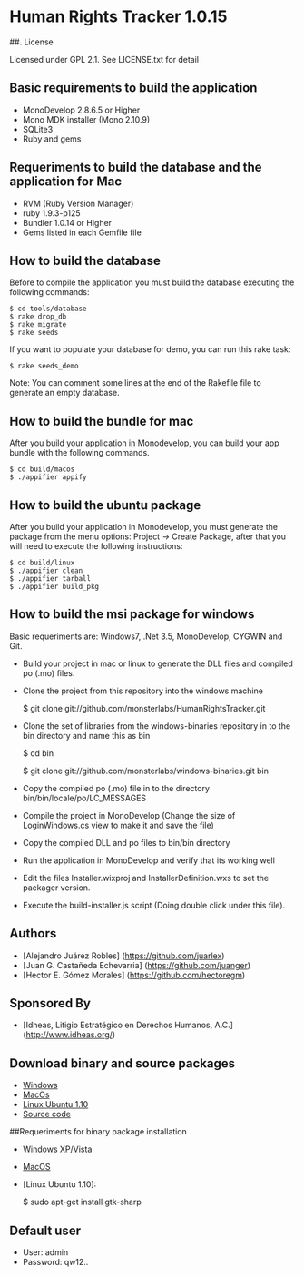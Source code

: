 # Human Rights Tracker 1.0.15

##. License

Licensed under GPL 2.1. See LICENSE.txt for detail

## Basic requirements to build the application

* MonoDevelop 2.8.6.5 or Higher
* Mono MDK installer (Mono 2.10.9)
* SQLite3
* Ruby and gems

## Requeriments to build the database and the application for Mac

* RVM (Ruby Version Manager)
* ruby 1.9.3-p125
* Bundler 1.0.14 or Higher 
* Gems listed in each Gemfile file

## How to build the database

Before to compile the application you must build the database executing the following commands:

	$ cd tools/database
	$ rake drop_db
	$ rake migrate
	$ rake seeds  

If you want to populate your database for demo, you can run this rake task:

	$ rake seeds_demo

Note: You can comment some lines at the end of the Rakefile file to generate an empty database.

## How to build the bundle for mac 

After you build your application in Monodevelop, you can build your app bundle with the following commands.

	$ cd build/macos
	$ ./appifier appify

## How to build the ubuntu package

After you build your application in Monodevelop, you must generate the package from the menu options:
Project -> Create Package, after that you will need to execute the
following instructions:

	$ cd build/linux
	$ ./appifier clean
	$ ./appifier tarball
	$ ./appifier build_pkg

## How to build the msi package for windows

Basic requeriments are: Windows7, .Net 3.5, MonoDevelop, CYGWIN and Git.

  * Build your project in mac or linux to generate the DLL files and compiled po (.mo) files.

  * Clone the project from this repository into the windows machine

    $ git clone  git://github.com/monsterlabs/HumanRightsTracker.git
  
  * Clone the set of libraries from the windows-binaries repository in to the bin directory and name this as bin

    $ cd bin

    $ git clone git://github.com/monsterlabs/windows-binaries.git bin
	
  * Copy the compiled po (.mo) file in to the directory bin/bin/locale/po/LC_MESSAGES  
  * Compile the project in MonoDevelop (Change the size of LoginWindows.cs view to make it and save the file)
  * Copy the compiled DLL and po files to bin/bin directory
  * Run the application in MonoDevelop and verify that its working well
  * Edit the files  Installer.wixproj and InstallerDefinition.wxs to set the packager version.
  * Execute the build-installer.js script (Doing double click under this file).

## Authors

  * [Alejandro Juárez Robles] (https://github.com/juarlex)
  * [Juan G. Castañeda Echevarria] (https://github.com/juanger)
  * [Hector E. Gómez Morales] (https://github.com/hectoregm)

## Sponsored By
  * [Idheas, Litigio Estratégico en Derechos Humanos, A.C.] (http://www.idheas.org/)

## Download binary and source packages

  * [Windows](https://github.com/downloads/monsterlabs/HumanRightsTracker/HumanRightsTracker-1.0.15.msi)
  * [MacOs](https://github.com/downloads/monsterlabs/HumanRightsTracker/HumanRightsTracker-1.0.15.zip)
  * [Linux Ubuntu 1.10](https://github.com/downloads/monsterlabs/HumanRightsTracker/humanrightstracker_1.0.15-1_i386.deb)
  * [Source code](https://github.com/downloads/monsterlabs/HumanRightsTracker/humanrightstracker-1.0.15.tar.gz)

##Requeriments for binary package installation

  * [Windows XP/Vista](http://www.microsoft.com/en-us/download/details.aspx?id=25150)
  * [MacOS](http://download.mono-project.com/archive/2.10.9/macos-10-x86/10/MonoFramework-MRE-2.10.9_10.macos10.xamarin.x86.dmg)
  * [Linux Ubuntu 1.10]:

    $ sudo apt-get install gtk-sharp

## Default user

  * User: admin
  * Password: qw12..